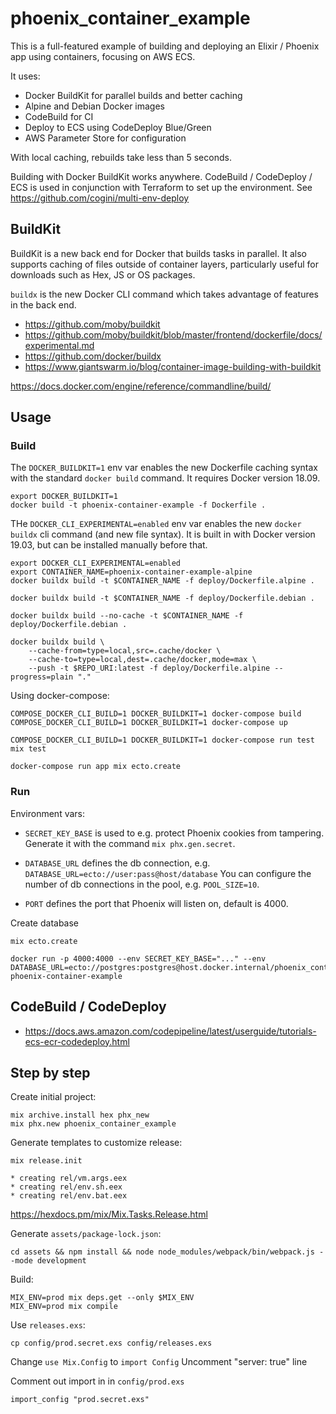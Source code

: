 # phoenix_container_example

This is a full-featured example of building and deploying an Elixir / Phoenix
app using containers, focusing on AWS ECS.

It uses:

* Docker BuildKit for parallel builds and better caching
* Alpine and Debian Docker images
* CodeBuild for CI
* Deploy to ECS using CodeDeploy Blue/Green
* AWS Parameter Store for configuration

With local caching, rebuilds take less than 5 seconds.

Building with Docker BuildKit works anywhere.
CodeBuild / CodeDeploy / ECS is used in conjunction with Terraform
to set up the environment. See https://github.com/cogini/multi-env-deploy

## BuildKit

BuildKit is a new back end for Docker that builds tasks in parallel.  It also
supports caching of files outside of container layers, particularly useful for
downloads such as Hex, JS or OS packages.

`buildx` is the new Docker CLI command which takes advantage of
features in the back end.

* https://github.com/moby/buildkit
* https://github.com/moby/buildkit/blob/master/frontend/dockerfile/docs/experimental.md
* https://github.com/docker/buildx
* https://www.giantswarm.io/blog/container-image-building-with-buildkit

https://docs.docker.com/engine/reference/commandline/build/

## Usage

### Build

The `DOCKER_BUILDKIT=1` env var enables the new Dockerfile caching syntax with
the standard `docker build` command. It requires Docker version 18.09.

    export DOCKER_BUILDKIT=1
    docker build -t phoenix-container-example -f Dockerfile .

THe `DOCKER_CLI_EXPERIMENTAL=enabled` env var enables the new `docker buildx`
cli command (and new file syntax). It is built in with Docker version 19.03, but
can be installed manually before that.

    export DOCKER_CLI_EXPERIMENTAL=enabled
    export CONTAINER_NAME=phoenix-container-example-alpine
    docker buildx build -t $CONTAINER_NAME -f deploy/Dockerfile.alpine .

    docker buildx build -t $CONTAINER_NAME -f deploy/Dockerfile.debian .

    docker buildx build --no-cache -t $CONTAINER_NAME -f deploy/Dockerfile.debian .

    docker buildx build \
        --cache-from=type=local,src=.cache/docker \
        --cache-to=type=local,dest=.cache/docker,mode=max \
        --push -t $REPO_URI:latest -f deploy/Dockerfile.alpine --progress=plain "."

Using docker-compose:

    COMPOSE_DOCKER_CLI_BUILD=1 DOCKER_BUILDKIT=1 docker-compose build
    COMPOSE_DOCKER_CLI_BUILD=1 DOCKER_BUILDKIT=1 docker-compose up

    COMPOSE_DOCKER_CLI_BUILD=1 DOCKER_BUILDKIT=1 docker-compose run test mix test

    docker-compose run app mix ecto.create

### Run

Environment vars:

* `SECRET_KEY_BASE` is used to e.g. protect Phoenix cookies from tampering.
Generate it with the command `mix phx.gen.secret`.

* `DATABASE_URL` defines the db connection, e.g. `DATABASE_URL=ecto://user:pass@host/database`
You can configure the number of db connections in the pool, e.g. `POOL_SIZE=10`.

* `PORT` defines the port that Phoenix will listen on, default is 4000.

Create database

    mix ecto.create

    docker run -p 4000:4000 --env SECRET_KEY_BASE="..." --env DATABASE_URL=ecto://postgres:postgres@host.docker.internal/phoenix_container_example_dev phoenix-container-example

## CodeBuild / CodeDeploy

* https://docs.aws.amazon.com/codepipeline/latest/userguide/tutorials-ecs-ecr-codedeploy.html

## Step by step

Create initial project:

    mix archive.install hex phx_new
    mix phx.new phoenix_container_example

Generate templates to customize release:

    mix release.init

    * creating rel/vm.args.eex
    * creating rel/env.sh.eex
    * creating rel/env.bat.eex

https://hexdocs.pm/mix/Mix.Tasks.Release.html

Generate `assets/package-lock.json`:

    cd assets && npm install && node node_modules/webpack/bin/webpack.js --mode development

Build:

    MIX_ENV=prod mix deps.get --only $MIX_ENV
    MIX_ENV=prod mix compile

Use `releases.exs`:

    cp config/prod.secret.exs config/releases.exs

Change `use Mix.Config` to `import Config`
Uncomment "server: true" line

Comment out import in in `config/prod.exs`

    import_config "prod.secret.exs"
